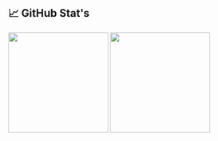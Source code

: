 ## 📈 GitHub Stat's

<p align="left">
  <a href="https://github.com/androidseb25"><img height="200" src="https://github-readme-stats.vercel.app/api?username=androidseb25&show_icons=true&theme=github_dark_dimmed"></a>
  <a href="https://github.com/androidseb25"><img height="200" src="https://github-readme-stats.vercel.app/api/top-langs/?username=androidseb25&size_weight=0.15&count_weight=0.5&layout=compact&theme=github_dark_dimmed"></a>
</p>



<div id="header" align="left">
  <a href="https://github.com/androidseb25"><img src="https://komarev.com/ghpvc/?username=androidseb25&style=for-the-badge&color=brightgreen&abbreviated=true" alt=""/></a>
</div>
